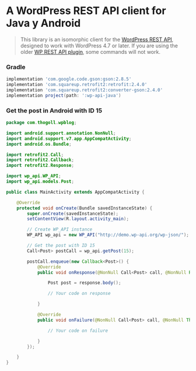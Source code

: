 # A WordPress REST API client for Java y Android

> This library is an isomorphic client for the [WordPress REST API](http://developer.wordpress.org/rest-api), designed to work with WordPress 4.7 or later. If you are using the older [WP REST API plugin](https://github.com/WP-API/WP-API), some commands will not work.

### Gradle

```groovy
implementation 'com.google.code.gson:gson:2.8.5'
implementation 'com.squareup.retrofit2:retrofit:2.4.0'
implementation 'com.squareup.retrofit2:converter-gson:2.4.0'
implementation project(path: ':wp-api-java')
```

### Get the post in Android with ID 15

```java
package com.thogoll.wpblog;

import android.support.annotation.NonNull;
import android.support.v7.app.AppCompatActivity;
import android.os.Bundle;

import retrofit2.Call;
import retrofit2.Callback;
import retrofit2.Response;

import wp_api.WP_API;
import wp_api.models.Post;

public class MainActivity extends AppCompatActivity {

    @Override
    protected void onCreate(Bundle savedInstanceState) {
        super.onCreate(savedInstanceState);
        setContentView(R.layout.activity_main);

        // Create WP_API instance
        WP_API wp_api = new WP_API("http://demo.wp-api.org/wp-json/");

        // Get the post with ID 15
        Call<Post> postCall = wp_api.getPost(15);

        postCall.enqueue(new Callback<Post>() {
            @Override
            public void onResponse(@NonNull Call<Post> call, @NonNull Response<Post> response) {

                Post post = response.body();

                // Your code on response

            }

            @Override
            public void onFailure(@NonNull Call<Post> call, @NonNull Throwable t) {

                // Your code on failure

            }
        });

    }
}
```